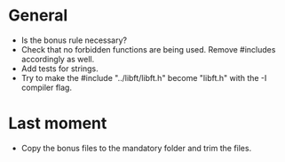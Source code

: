 # General
* Is the bonus rule necessary?
* Check that no forbidden functions are being used. Remove #includes accordingly as well.
* Add tests for strings.
* Try to make the #include "../libft/libft.h" become "libft.h" with the -I compiler flag.

# Last moment
* Copy the bonus files to the mandatory folder and trim the files.
